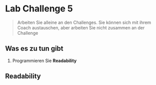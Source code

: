 # Lab Challenge 5

> Arbeiten Sie alleine an den Challenges. Sie können sich mit ihrem Coach austauschen, aber arbeiten Sie nicht zusammen an der Challenge

## Was es zu tun gibt

1. Programmieren Sie **Readability**

## Readability

